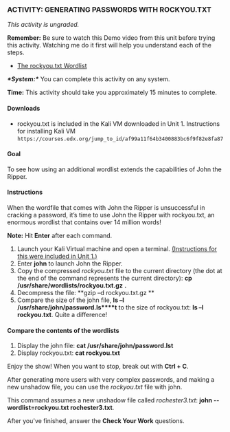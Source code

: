 ### ACTIVITY: GENERATING PASSWORDS WITH ROCKYOU.TXT

*This activity is ungraded.*

**Remember:** Be sure to watch this Demo video from this unit before trying this activity. Watching me do it first will help you understand each of the steps.

- [The rockyou.txt Wordlist](https://courses.edx.org/courses/course-v1:RITx+CYBER504x+3T2018/jump_to_id/b416d64cad9447e883d5ece3d00e7286#b38144eba883467d92adea06f24b1d8c)

***\*System:\**** You can complete this activity on any system.

**Time:** This activity should take you approximately 15 minutes to complete.

#### Downloads

- rockyou.txt is included in the Kali VM downloaded in Unit 1. Instructions for installing Kali VM `https://courses.edx.org/jump_to_id/af99a11f64b3400883bc6f9f82e8fa87`

#### Goal

To see how using an additional wordlist extends the capabilities of John the Ripper.

#### Instructions

When the wordfile that comes with John the Ripper is unsuccessful in cracking a password, it’s time to use John the Ripper with rockyou.txt, an enormous wordlist that contains over 14 million words!

**Note:** Hit **Enter** after each command.

1. Launch your Kali Virtual machine and open a terminal. [(Instructions for this were included in Unit 1.)](https://courses.edx.org/courses/course-v1:RITx+CYBER504x+3T2018/jump_to_id/af99a11f64b3400883bc6f9f82e8fa87)
2. Enter **john** to launch John the Ripper.
3. Copy the compressed *rockyou.txt* file to the current directory (the dot at the end of the command represents the current directory):
   **cp /usr/share/wordlists/rockyou.txt.gz** **.** 
4. Decompress the file:
   **gzip –d rockyou.txt.gz
   **
5. Compare the size of the john file, **ls –l /usr/share/john/password.ls****t** 
   to the size of rockyou.txt: **ls –l rockyou.txt**.
   Quite a difference!

#### Compare the contents of the wordlists

1. Display the john file: **cat /usr/share/john/password.lst**
2. Display rockyou.txt: **cat rockyou.txt**

Enjoy the show! When you want to stop, break out with **Ctrl + C**.

After generating more users with very complex passwords, and making a new unshadow file, you can use the *rockyou.txt* file with john.

This command assumes a new unshadow file called *rochester3.txt*: 
**john --wordlist=rockyou.txt rochester3.txt**.

After you've finished, answer the **Check Your Work** questions.